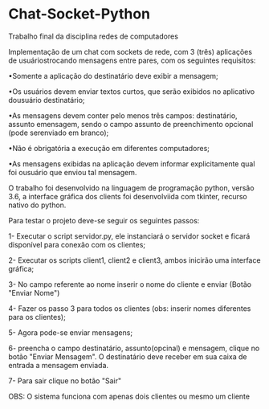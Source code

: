# Chat-Socket-Python
Trabalho final da disciplina redes de computadores

Implementação de um chat com sockets de rede, com 3 (três) aplicações de usuáriostrocando mensagens entre pares, com os seguintes requisitos:

•Somente a aplicação do destinatário deve exibir a mensagem;

•Os usuários devem enviar textos curtos, que serão exibidos no aplicativo dousuário destinatário;

•As mensagens devem conter pelo menos três campos: destinatário, assunto emensagem, sendo o campo assunto de preenchimento opcional (pode serenviado em branco);

•Não é obrigatória a execução em diferentes computadores;

•As mensagens exibidas na aplicação devem informar explicitamente qual foi ousuário que enviou tal mensagem.

O trabalho foi desenvolvido na linguagem de programação python, versão 3.6, a interface gráfica dos clients foi desenvolviida com tkinter, recurso nativo do python.

Para testar o projeto deve-se seguir os seguintes passos:

1- Executar o script servidor.py, ele instanciará o servidor socket e ficará disponível para conexão com os clientes;

2- Executar os scripts client1, client2 e client3, ambos inicirão uma interface gráfica;

3- No campo referente ao nome inserir o nome do cliente  e enviar (Botão "Enviar Nome")

4- Fazer os passo 3 para todos os clientes (obs: inserir nomes diferentes para os clientes);

5- Agora pode-se enviar mensagens;

6- preencha o campo destinatário, assunto(opcinal) e mensagem, clique no botão "Enviar Mensagem". O destinatário deve receber em sua caixa de entrada a mensagem enviada.

7- Para sair clique no botão "Sair"

OBS: O sistema funciona com apenas dois clientes ou mesmo um cliente
